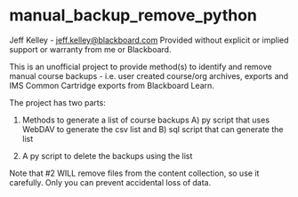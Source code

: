 # manual_backup_remove_python

Jeff Kelley - jeff.kelley@blackboard.com
Provided without explicit or implied support or warranty from me or Blackboard.

This is an unofficial project to provide method(s) to identify and remove manual course backups - i.e. user created course/org archives, exports and IMS Common Cartridge exports from Blackboard Learn.

The project has two parts:

 1. Methods to generate a list of course backups  A) py script that uses WebDAV to generate the csv list and B) sql script that can generate the list

2. A py script to delete the backups using the list

Note that #2 WILL remove files from the content collection, so use it carefully.
Only you can prevent accidental loss of data.

